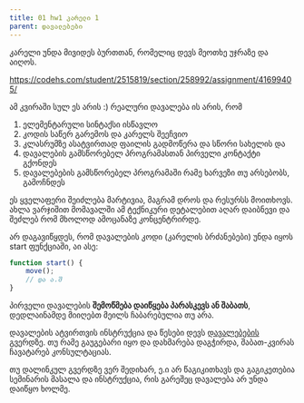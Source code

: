 ```yaml
---
title: 01 hw1 კარელი 1
parent: დავალებები
---
```


კარელი უნდა მივიდეს ბურთთან, რომელიც დევს მეოთხე უჯრაზე და აიღოს.

<https://codehs.com/student/2515819/section/258992/assignment/41699405/>
 


ამ კვირაში სულ ეს არის :) რეალური დავალება ის არის, რომ 

1. ელემენტარული სინტაქსი ისწავლო
2. კოდის საწერ გარემოს და კარელს შეეჩვიო
3. კლასრუმზე ასატვირთად ფაილის გადმოწერა და სწორი სახელის და
4. დავალების გამსწორებელ პროგრამასთან პირველი კონტაქტი გქონდეს
5. დავალებების გამსწორებელ პროგრამაში რამე ხარვეზი თუ არსებობს, გამოჩნდეს 

ეს ყველაფერი შეიძლება მარტივია, მაგრამ დროს და რესურსს მოითხოვს. ახლა ვარჯიშით მომავალში ამ ტექნიკური დეტალებით აღარ დაიბნევი და შეძლებ რომ მხოლოდ ამოცანაზე კონცენტრირდე.

არ დაგავიწყდეს, რომ დავალების კოდი (კარელის ბრძანებები) უნდა იყოს start ფუნქციაში, აი ასე:

```js
function start() {
	move();
	// და ა.შ
}
```

პირველი დავალების **შემოწმება დაიწყება პარასკევს ან შაბათს**, დედლაინამდე მიიღებთ მეილს ჩაბარებულია თუ არა.

დავალების ატვირთვის ინსტრუქცია და წესები დევს [დავალებების](/homework) გვერდზე. თუ რამე გაუგებარი იყო და დახმარება დაგჭირდა, შაბათ-კვირას ჩავატარებ კონსულტაციას.


თუ დალინკულ გვერდზე ვერ შედიხარ, ე.ი არ წაგიკითხავს და გაგიკეთებია სემინარის მასალა და ინსტრუქცია, რის გარეშეც დავალება არ უნდა დაიწყო ხოლმე.